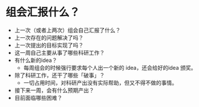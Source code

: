 # 组会汇报什么？

* 上一次（或者上两次）组会自己汇报了什么？
* 上一次存在的问题解决了吗？
* 上一次提出的目标实现了吗？
* 这一周自己主要从事了哪些科研工作？
* 有什么新的idea？
  * 每周组会的时候强行要求每个人出一个新的 idea，还会给好的idea 颁奖。
* 除了科研工作，还干了哪些「破事」？
  * 一切占用时间，对科研产出没有实际帮助，但又不得不做的事情。
* 接下来一周，会有什么预期产出？
* 目前面临哪些困难？
